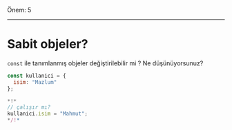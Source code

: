 Önem: 5

---

# Sabit objeler?

`const` ile tanımlanmış objeler değiştirilebilir mi ? Ne düşünüyorsunuz?

```js
const kullanici = {
  isim: "Mazlum"
};

*!*
// çalışır mı?
kullanici.isim = "Mahmut";
*/!*
```
